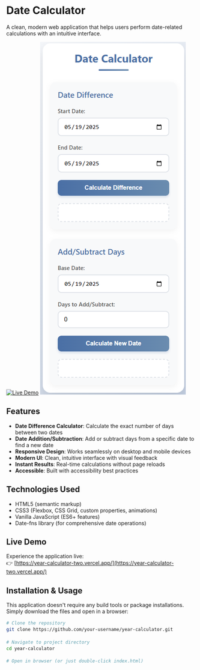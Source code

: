 # Date Calculator

A clean, modern web application that helps users perform date-related calculations with an intuitive interface.

[![Live Demo](https://img.shields.io/badge/demo-live-green.svg)](https://year-calculator-two.vercel.app/)
![Date Calculator Screenshot](./Screenshot.png)

## Features

- **Date Difference Calculator**: Calculate the exact number of days between two dates
- **Date Addition/Subtraction**: Add or subtract days from a specific date to find a new date
- **Responsive Design**: Works seamlessly on desktop and mobile devices
- **Modern UI**: Clean, intuitive interface with visual feedback
- **Instant Results**: Real-time calculations without page reloads
- **Accessible**: Built with accessibility best practices

## Technologies Used

- HTML5 (semantic markup)
- CSS3 (Flexbox, CSS Grid, custom properties, animations)
- Vanilla JavaScript (ES6+ features)
- Date-fns library (for comprehensive date operations)

## Live Demo

Experience the application live:  
👉 [https://year-calculator-two.vercel.app/](https://year-calculator-two.vercel.app/)

## Installation & Usage

This application doesn't require any build tools or package installations. Simply download the files and open in a browser:

```bash
# Clone the repository
git clone https://github.com/your-username/year-calculator.git

# Navigate to project directory
cd year-calculator

# Open in browser (or just double-click index.html)
